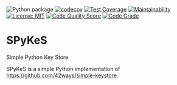 ![Python package](https://github.com/Pythocrates/SPyKeS/workflows/Python%20package/badge.svg)
[![codecov](https://codecov.io/gh/Pythocrates/SPyKeS/branch/master/graph/badge.svg)](https://codecov.io/gh/Pythocrates/SPyKeS)
[![Test Coverage](https://api.codeclimate.com/v1/badges/0d092f8ca82f91264651/test_coverage)](https://codeclimate.com/github/Pythocrates/SPyKeS/test_coverage)
[![Maintainability](https://api.codeclimate.com/v1/badges/0d092f8ca82f91264651/maintainability)](https://codeclimate.com/github/Pythocrates/SPyKeS/maintainability)
[![License: MIT](https://img.shields.io/badge/License-MIT-yellow.svg)](https://opensource.org/licenses/MIT)
[![Code Quality Score](https://www.code-inspector.com/project/13444/score/svg)](https://frontend.code-inspector.com/public/project/13444/SPyKeS/dashboard)
[![Code Grade](https://www.code-inspector.com/project/13444/status/svg)](https://frontend.code-inspector.com/public/project/13444/SPyKeS/dashboard)
# SPyKeS
Simple Python Key Store

SPyKeS is a simple Python implementation of https://github.com/42ways/simple-keystore.
